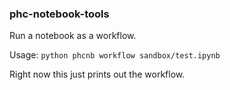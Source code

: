 ### phc-notebook-tools

Run a notebook as a workflow.

Usage: `python phcnb workflow sandbox/test.ipynb`

Right now this just prints out the workflow.